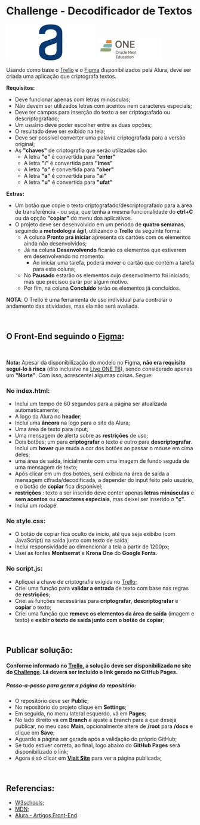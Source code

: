 # Challenge - Decodificador de Textos 

<img src=./assets/img/logo.svg alt="Logotipo da Alura" title="Logo da Alura">
<img src=./assets/img/logo-one.webp alt="Logotipo da ONE" title="Logo da ONE">

<br>

Usando como base o [Trello](https://trello.com/b/EmUFmjCv/decodificador-de-texto-alura-challenges-oracle-one) e o [Figma](https://www.figma.com/file/tvFEYhVfZTjdJ5P24RGV21/Alura-Challenge---Desafio-1---L%C3%B3gica?type=design&node-id=0-1&mode=design&t=B6ZgXYblW4880u2K-0) disponibilizados pela Alura, deve ser criada uma aplicação que criptografa textos. 

**Requisitos:**

- Deve funcionar apenas com letras minúsculas;
- Não devem ser utilizados letras com acentos nem caracteres especiais;
- Deve ter campos para inserção do texto a ser criptografado ou descriptografado;
- Um usuário deve poder escolher entre as duas opções;
- O resultado deve ser exibido na tela;
- Deve ser possível converter uma palavra criptografada para a versão original;
- As **"chaves"** de criptografia que serão utilizadas são:
    - A letra **"e"** é convertida para **"enter"**
    - A letra **"i"** é convertida para **"imes"**
    - A letra **"o"** é convertida para **"ober"**
    - A letra **"a"** é convertida para **"ai"**
    - A letra **"u"** é convertida para **"ufat"**

**Extras:**

- Um botão que copie o texto criptografado/descriptografado para a área de transferência - ou seja, que tenha a mesma funcionalidade do **ctrl+C** ou da opção **"copiar"** do menu dos aplicativos.
- O projeto deve ser desenvolvido em um período de **quatro semanas**, seguindo a **metodologia ágil**, utilizando o **Trello** da seguinte forma:
    - A coluna **Pronto pra iniciar** apresenta os cartões com os elementos ainda não desenvolvidos;
    - Já na coluna **Desenvolvendo** ficarão os elementos que estiverem em desenvolvendo no momento. 
        - Ao iniciar uma tarefa, poderá mover o cartão que contém a tarefa para esta coluna;
    - No **Pausado** estarão os elementos cujo desenvolmento foi iniciado, mas que precisou parar por algum motivo.
    - Por fim, na coluna **Concluído** terão os elementos já concluídos.

**NOTA**: O Trello é uma ferramenta de uso individual para controlar o andamento das atividades, mas ela não será avaliada.

<br>

## O Front-End seguindo o [Figma](https://www.figma.com/file/tvFEYhVfZTjdJ5P24RGV21/Alura-Challenge---Desafio-1---L%C3%B3gica?type=design&node-id=0-1&mode=design&t=B6ZgXYblW4880u2K-0):

<br>

**Nota:** Apesar da disponibilização do modelo no Figma, **não era requisito seguí-lo à risca** (dito inclusive na [Live ONE T6](https://www.youtube.com/watch?v=XlfNkUeHYgE)), sendo considerado apenas um **"Norte"**. Com isso, acrescentei algumas coisas. Segue:   

### No **index.html**:

- Incluí um tempo de 60 segundos para a página ser atualizada automaticamente; 
- A logo da Alura no **header**;
- Incluí uma **âncora** na logo para o site da Alura;
- Uma área de texto para input;
- Uma mensagem de alerta sobre as **restrições** de uso;
- Dois botões: um para **criptografar** o texto e outro para **descriptografar**. Incluí um **hover** que muda a cor dos botões ao passar o mouse em cima deles;
- uma área de saída, inicialmente com uma imagem de fundo seguda de uma mensagem de texto;
- Após clicar em um dos botões, será exibida na área de saída a mensagem cifrada/decodificada, a depender do input feito pelo usuário, e o botão de **copiar** fica disponível;
- **restrições** : texto a ser inserido deve conter apenas **letras minúsculas** e **sem acentos** ou **caracteres especiais**, mas deixei ser inserido o **"ç"**.
-  Incluí um rodapé.

### No **style.css**:

- O botão de copiar fica oculto de início, até que seja exibibo (com JavaScript) na saída junto com texto de saída; 
- Incluí responsividade ao dimencionar a tela a partir de 1200px;
- Usei as fontes **Montserrat** e **Krona One** do **Google Fonts**.

### No **script.js**:

- Apliquei a chave de criptografia exigida no [Trello](https://trello.com/b/EmUFmjCv/decodificador-de-texto-alura-challenges-oracle-one);
- Criei uma função para **validar a entrada** de texto com base nas regras de **restrições**;
- Criei as funções necessárias para **criptografar**, **descriptografar** e **copiar** o texto;
- Criei uma função que **remove os elementos da área de saída** (imagem e texto) e **exibir o texto de saída junto com o botão de copiar**;

<br>

## Publicar solução:

#### Conforme informado no [Trello](https://trello.com/b/EmUFmjCv/decodificador-de-texto-alura-challenges-oracle-one), a solução deve ser disponibilizada no site do [Challenge](https://lp.alura.com.br/alura-latam-entrega-challenge-one-portugues). Lá deverá ser incluído o link gerado no **GitHub Pages**. 

##### Passo-a-passo para gerar a página do repositório:

- O repositório deve ser **Public**;
- No repositório do projeto clique em **Settings**;
- Em seguida, no menu lateral esquerdo, vá em **Pages**;
- No lado direito vá em **Branch** e ajuste a branch para a que deseja publicar, no meu caso **Main**, opcionalmente altere de **/root** para **/docs** e clique em **Save**;
- Aguarde a página ser gerada após a validação do próprio GitHub;
- Se tudo estiver correto, ao final, logo abaixo do **GitHub Pages** será disponibilizado o link;
- Agora é só clicar em [**Visit Site**](https://mdsoare.github.io/decodificador/) para ver a página publicada;

<br>

## Referencias:

- [W3schools](https://www.w3schools.com/);
- [MDN](https://developer.mozilla.org/pt-BR/);
- [Alura - Artigos Front-End](https://www.alura.com.br/artigos/como-colocar-projeto-no-ar-com-github-pages).
